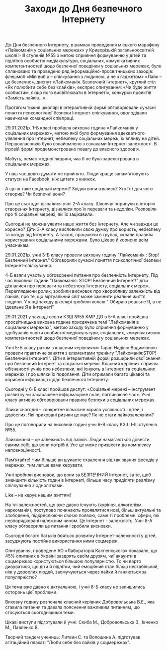 ﻿---
title: Заходи до Дня безпечного Інтернету
---

До Дня безпечного Інтернету, в рамках проведення міського марафону «Лайкоманія у соціальних мережах» у Криворізькій загальноосвітній школі I-III ступенів №55 з метою сприяння формуванню у дітей та підлітків особистої медіакультури, соціальних, комунікативних компетентностей щодо безпечної поведінки у соціальних мережах, було сплановано та проведено ряд інформаційно-просвітницьких заходів: флешмоб «Мій вибір – спілкування з людиною, а не з гаджетом» «Лайк – це безпечно», диспут  «Лайкоманія. Безпечний Інтернет», круглий стіл  «Як полюбити себе без «лайків», експрес опитування: «Чи буде життя особистим, якщо його висвітлювати в Інтернеті», конкурси проектів «Замість лайків…».

Протягом тижня школярі в інтерактивній формі обговорювали сучасні поняття психологічної безпеки Інтернет-спілкування, оволодівали навичками командної співпраці.

<slideshow></slideshow>

29.01.2021р. 1-Б класі пройшла виховна година «Лайкоманія у соціальних мережах», метою якої було формування адекватного уявлення про Інтернет, небезпеку соціальних мереж, їх впливу на дітей. Першокласників було  ознайомлено з ознаками Інтернет-залежності. В ігровій формі продемонстровано  повагу до власного здоров’я.

<slideshow id="*1b"></slideshow>

<slideshow id="*1v"></slideshow>

Мабуть, немає жодної людини, яка б не була зареєстрована в соціальних мережах.

У наш час довго думати не прийнято. Люди краще запам'ятовують статуси на Facebook, ніж цитати з книжок.

А що ж таке соціальні мережі? Звідки вони взялися? Хто їх і для чого створив? Чи безпечні вони?

Про це сьогодні дізналися учні 2-А класу. Школярі поринули в історію створення Інтернету, дізналися про їх переваги та недоліки. Розповіли про ті соціальні мережі, які  їх зацікавили.

<slideshow id="*2a"></slideshow>

<slideshow id="*2b"></slideshow>

Сьогодні не можна уявити наше життя без Інтернету.  Але чи завжди це корисно? Діти 3-А класу  висловили свою думку про користь,  небезпеку та шкоду від Інтернету. А також,  працюючи в групах,  склали правила користування соціальними мережами. Було цікаво й корисно всім учасникам.

<slideshow id="*3a"></slideshow>

29.01.2021р. учні 3-Б класу провели виховну годину "Лайкоманія : Stop! Безпечний Інтернет." Обговорили сучасні поняття психологічної безпеки Інтернет-спілкування.

<slideshow id="*3b"></slideshow>

<slideshow id="*4a"></slideshow>

4-Б взяли участь у обговоренні питання про безпечність Інтернету. Під час виховної години "Лайкоманія: STOP!  Безпечний Інтернет!" діти дізналися про переваги та небезпеку Інтернету, соціальних мереж. Переглядаючи ролик, зробили висновок про хворобливу залежність від лайків, про те, що віртуальний світ може замінити реальне життя людини. У кінці заходу школярі зробили колаж " Обираю реальне Я, а не  ідеальне Я в Інтернеті"

<slideshow id="*4b"></slideshow>

29.01.2021 у закладі освіти КЗШ №55 КМР ДО в 5-А класі пройшла просвітницька виховна година присвячена темі "Лайкоманія в соціальних мережах", метою заходу було сприяння формуванню у здобувачів освіти особистої медіокультури, соціальних, комунікативних компетентностей щодо безпечної поведінки у соціальних мережах.

<slideshow id="*5a"></slideshow>

Учні 5-Б класу разом з класним керівником Таран Надією Вадимівною провели практичне заняття з елементами тренінгу "Лайкоманія:STOP! Безпечний Інтернет!". Діти в інтерактивній формі розширили свої знання про безпечний Інтернет та соціальні мережі. Класний керівник сприяла обізнаності  учнів про небезпеки, які існують в Інтернеті та соціальних мережах і про шляхи їх подолання. Діти отримали багато цікавої та корисної інформації щодо безпечного Інтернету.

<slideshow id="*5b"></slideshow>

Сьогодні у 6-Б класі пройшов диспут: «Соціальні мережі – інструмент розвитку чи захаращене інформаційне поле, поглинаюче час». Учні класу активно обговорювали правила безпеки в соціальних мережах.

<slideshow id="*6b"></slideshow>

Лайки сьогодні – конкретне кількісне мірило успішності і дітей, і дорослих. Які приховані ризики це має? Як не стати лайкозалежним?

Про це поговорили на виховній годині учні 6-В класу КЗШ І-ІІІ ступенів №55.

Лайкоманія – це залежність від лайків. Люди намагаються довести самим собі, що вони потрібні. Усе це може призвести до комплексу неповноцінності.

Пам’ятайте! Чим більше ви шукаєте схвалення від так званих френдів у мережах, тим легше вами керувати.

Учні зробили висновок, що вони за БЕЗПЕЧНИЙ Інтернет, за те, щоб зменшити кількість годин в Інтернеті, більше часу приділяти реалізму спілкування з однолітками.

Like – не керує нашим життям!

<slideshow id="*6v"></slideshow>

<slideshow id="*7a"></slideshow>

<slideshow id="*7b"></slideshow>

На тлі залежностей, що вже давно існують (куріння, алкоголізм, наркоманія), поступово починають проявлятися нові,  більш актуальні та злободенні, підкреслюючи своєю появою, саме ті проблемні сфери, які невпорядковані належним чином. Це інтернет - залежність. Учні 8-А класу обговорили це питання і зробили висновки.

<slideshow id="*8a"></slideshow>

Сьогодні богато батьків бояться розвитку Інтернет-залежності у дітей, засуджують постійне використання ними соцмереж.

Опитування, проведене АО «Лабораторія Каспенського» показало, що 45% опитаних в Україні заздрять своїм друзям, чиї акаунти в соцмережах користуються більшою популярністю. То чи варто дивуватися, що діти й підлітки, чий емоційний стан більш нестабільний, ніж у дорослих людей, засмучуються через лайки й ганяються за популярністю? 

Ця тема вже давно є актуальною, і учні 8-Б класу не залишились осторонь цієї проблеми.

Виховну годину розпочала класний керівник Добровольська В.Е., яка ставила питання та давала пояснення важливим питанням, що стосуються сьогоднішньої теми.

Цікаві виступи підготували й учні: Скиба М., Добровольська З.,  Івченко М., Павленко В.

Творчий тандем учениць: Литвин С. та Волошина А. підготував агітаційний плакат: "Люби себе без лайків у соцмережах".

<slideshow id="*8b"></slideshow>

<slideshow id="*11a"></slideshow>